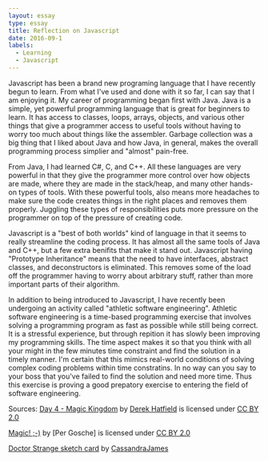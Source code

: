 ```yaml
---
layout: essay
type: essay
title: Reflection on Javascript
date: 2016-09-1
labels:
  - Learning
  - Javascript
---
```


Javascript has been a brand new programing language that I have recently begun to learn. From what I've used and done with it so far, I can say that I am enjoying it. My career of programming began first with Java. Java is a simple, yet powerful programming language that is great for beginners to learn. It has access to classes, loops, arrays, objects, and various other things that give a programmer access to useful tools without having to worry too much about things like the assembler. Garbage collection was a big thing that I liked about Java and how Java, in general, makes the overall programming process simplier and "almost" pain-free.

From Java, I had learned C#, C, and C++. All these languages are very powerful in that they give the programmer more control over how objects are made, where they are made in the stack/heap, and many other hands-on types of tools. With these powerful tools, also means more headaches to make sure the code creates things in the right places and removes them properly. Juggling these types of responsibilities puts more pressure on the programmer on top of the pressure of creating code.

Javascript is a "best of both worlds" kind of language in that it seems to really streamline the coding process. It has almost all the same tools of Java and C++, but a few extra benifits that make it stand out. Javascript having "Prototype Inheritance" means that the need to have interfaces, abstract classes, and deconstructors is eliminated. This removes some of the load off the programmer having to worry about arbitrary stuff, rather than more important parts of their algorithm.

In addition to being introduced to Javascript, I have recently been undergoing an activity called "athletic software engineering". Athletic software engineering is a time-based programming exercise that involves solving a programming program as fast as possible while still being correct. It is a stressful experience, but through repition it has slowly been improving my programming skills. The time aspect makes it so that you think with all your might in the few minutes time constraint and find the solution in a timely manner. I'm certain that this mimics real-world conditions of solving complex coding problems within time constratins. In no way can you say to your boss that you've failed to find the solution and need more time. Thus this exercise is proving a good prepatory exercise to entering the field of software engineering.

Sources: [Day 4 - Magic Kingdom](https://www.flickr.com/photos/loimere/5068068920/) by [Derek Hatfield](https://www.flickr.com/photos/loimere/) is licensed under [CC BY 2.0](https://creativecommons.org/licenses/by/2.0/)

[Magic! ;-)](https://www.flickr.com/photos/peronimo/15085636609/) by [Per Gosche] is licensed under [CC BY 2.0](https://creativecommons.org/licenses/by/2.0/)

[Doctor Strange sketch card](http://cassandrajames.deviantart.com/art/Doctor-Strange-sketch-card-208649132) by [CassandraJames](http://cassandrajames.deviantart.com/)

